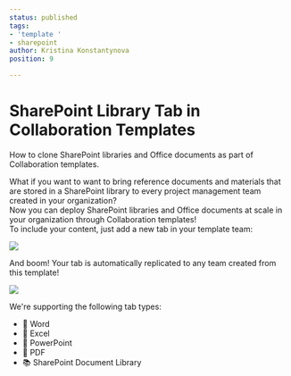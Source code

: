 ```yaml
---
status: published
tags:
- 'template '
- sharepoint
author: Kristina Konstantynova
position: 9

---
```

# **SharePoint Library Tab in Collaboration Templates**

How to clone SharePoint libraries and Office documents as part of Collaboration templates.

What if you want to want to bring reference documents and materials that are stored in a SharePoint library to every project management team created in your organization?  
Now you can deploy SharePoint libraries and Office documents at scale in your organization through Collaboration templates!  
To include your content, just add a new tab in your template team:

![](/uploads/office-files.png)

And boom! Your tab is automatically replicated to any team created from this template!

![](/uploads/sharepoint-library.png)

We're supporting the following tab types:

* 📘 Word
* 📗 Excel
* 📕 PowerPoint
* 💼 PDF
* 📚 SharePoint Document Library